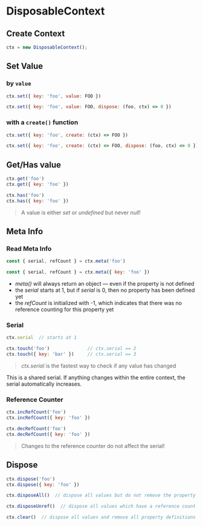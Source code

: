 
# DisposableContext

## Create Context

```js
ctx = new DisposableContext();
```

## Set Value

### by `value`

```js
ctx.set({ key: 'foo', value: FOO })

ctx.set({ key: 'foo', value: FOO, dispose: (foo, ctx) => 0 })
```

### with a `create()` function

```js
ctx.set({ key: 'foo', create: (ctx) => FOO })

ctx.set({ key: 'foo', create: (ctx) => FOO, dispose: (foo, ctx) => 0 })
```

## Get/Has value

```js
ctx.get('foo')
ctx.get({ key: 'foo' })

ctx.has('foo')
ctx.has({ key: 'foo' })
```

> A value is either *set* or *undefined* but never *null*!

## Meta Info

### Read Meta Info

```js
const { serial, refCount } = ctx.meta('foo')

const { serial, refCount } = ctx.meta({ key: 'foo' })
```

- _meta()_ will always return an object &mdash; even if the property is not defined
- the _serial_ starts at 1, but if _serial_ is 0, then no property has been defined yet
- the _refCount_ is initialized with -1, which indicates that there was no reference counting for this property yet

### Serial

```js
ctx.serial  // starts at 1

ctx.touch('foo')              // ctx.serial == 2
ctx.touch({ key: 'bar' })     // ctx.serial == 3
```

> *ctx.serial* is the fastest way to check if any value has changed

This is a shared serial. If anything changes within the entire context, the serial automatically increases.


### Reference Counter

```js
ctx.incRefCount('foo')
ctx.incRefCount({ key: 'foo' })

ctx.decRefCount('foo')
ctx.decRefCount({ key: 'foo' })
```

> Changes to the reference counter do not affect the serial!


## Dispose

```js
ctx.dispose('foo')
ctx.dispose({ key: 'foo' })

ctx.disposeAll()  // dispose all values but do not remove the property definitions

ctx.disposeUnref()  // dispose all values which have a reference count of 0

ctx.clear()  // dispose all values and remove all property definitions
```
